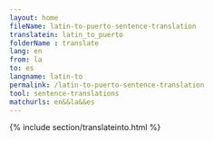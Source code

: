 ```yaml
---
layout: home
fileName: latin-to-puerto-sentence-translation
translatein: latin_to_puerto
folderName : translate
lang: en
from: la
to: es
langname: latin-to
permalink: /latin-to-puerto-sentence-translation
tool: sentence-translations
matchurls: en&&la&&es
---
```

{% include section/translateinto.html %}
